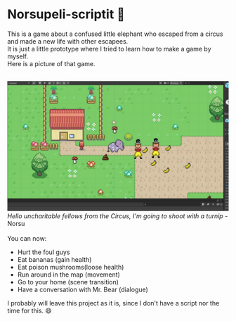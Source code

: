 # **Norsupeli-scriptit** 🐘

This is a game about a confused little elephant who escaped from a circus and made a new life with other escapees. <br>
It is just a little prototype where I tried to learn how to make a game by myself.
<br>
Here is a picture of that game.
<br>
<br>

![Norsugame](/norsegame.jpg)
_Hello uncharitable fellows from the Circus, I'm going to shoot with a turnip_ -Norsu
<br>
<br>
You can now:

- Hurt the foul guys
- Eat bananas (gain health)
- Eat poison mushrooms(loose health)
- Run around in the map (movement)
- Go to your home (scene transition)
- Have a conversation with Mr. Bear (dialogue)

I probably will leave this project as it is, since I don't have a script nor the time for this. 😄
